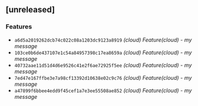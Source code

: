 ## [unreleased]

### Features

- `a6d5a2019262dcb74c022c08a1203dc9123a8919` *(cloud)* _Feature(cloud) - my message_
- `103ce0b6de437107e1c54a84957398c17ea8659a` *(cloud)* _Feature(cloud) - my message_
- `40732aae11d51d4d6e9526c41e2f6ae72925f5ee` *(cloud)* _Feature(cloud) - my message_
- `7ed47e167ffbe3e7a98cf13392d10638e02c9c76` *(cloud)* _Feature(cloud) - my message_
- `a47899f6bbee4edd9f45cef1a7e3ee55508ae852` *(cloud)* _Feature(cloud) - my message_
